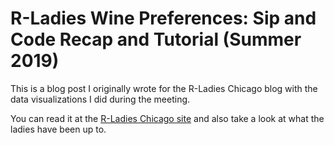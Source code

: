 # R-Ladies Wine Preferences: Sip and Code Recap and Tutorial (Summer 2019)

This is a blog post I originally wrote for the R-Ladies Chicago blog with the data visualizations I did during the meeting. 

You can read it at the [R-Ladies Chicago site](https://rladieschicago.org/post/2019_07_01_block/) and also take a look at what the ladies have been up to. 

